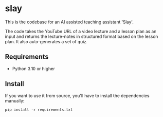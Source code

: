 # slay
This is the codebase for an AI assisted teaching assistant 'Slay'.

The code takes the YouTube URL of a video lecture and a lesson plan as an input and returns the lecture-notes in structured format based on the lesson plan. It also auto-generates a set of quiz. 

## Requirements

- Python 3.10 or higher

## Install


If you want to use it from source, you'll have to install the dependencies manually:

```
pip install -r requirements.txt
```
